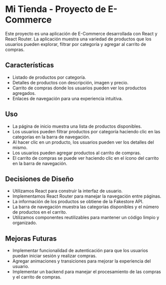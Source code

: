 # Mi Tienda - Proyecto de E-Commerce

Este proyecto es una aplicación de E-Commerce desarrollada con React y React Router. La aplicación muestra una variedad de productos que los usuarios pueden explorar, filtrar por categoría y agregar al carrito de compras.

## Características

- Listado de productos por categoría.
- Detalles de productos con descripción, imagen y precio.
- Carrito de compras donde los usuarios pueden ver los productos agregados.
- Enlaces de navegación para una experiencia intuitiva.

## Uso

- La página de inicio muestra una lista de productos disponibles.
- Los usuarios pueden filtrar productos por categoría haciendo clic en las categorías en la barra de navegación.
- Al hacer clic en un producto, los usuarios pueden ver los detalles del mismo.
- Los usuarios pueden agregar productos al carrito de compras.
- El carrito de compras se puede ver haciendo clic en el ícono del carrito en la barra de navegación.

## Decisiones de Diseño

- Utilizamos React para construir la interfaz de usuario.
- Implementamos React Router para manejar la navegación entre páginas.
- La información de los productos se obtiene de la Fakestore API.
- La barra de navegación muestra las categorías disponibles y el número de productos en el carrito.
- Utilizamos componentes reutilizables para mantener un código limpio y organizado.

## Mejoras Futuras

- Implementar funcionalidad de autenticación para que los usuarios puedan iniciar sesión y realizar compras.
- Agregar animaciones y transiciones para mejorar la experiencia del usuario.
- Implementar un backend para manejar el procesamiento de las compras y el carrito de compras.


